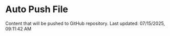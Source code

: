 # Auto Push File

Content that will be pushed to GitHub repository.
Last updated: 07/15/2025, 09:11:42 AM